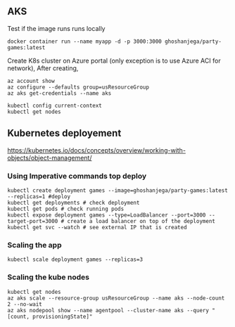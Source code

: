 ## AKS

Test if the image runs runs locally

```
docker container run --name myapp -d -p 3000:3000 ghoshanjega/party-games:latest
```

Create K8s cluster on Azure portal (only exception is to use Azure ACI for network), After creating, 

```
az account show
az configure --defaults group=usResourceGroup
az aks get-credentials --name aks

kubectl config current-context
kubectl get nodes
```

## Kubernetes deployement
https://kubernetes.io/docs/concepts/overview/working-with-objects/object-management/

### Using Imperative commands top deploy

```shell
kubectl create deployment games --image=ghoshanjega/party-games:latest --replicas=1 #deploy
kubectl get deployments # check deployment
kubectl get pods # check running pods
kubectl expose deployment games --type=LoadBalancer --port=3000 --target-port=3000 # create a load balancer on top of the deployment
kubectl get svc --watch # see external IP that is created

```

### Scaling the app
```shell
kubectl scale deployment games --replicas=3
```

### Scaling the kube nodes
```shell
kubectl get nodes
az aks scale --resource-group usResourceGroup --name aks --node-count 2 --no-wait
az aks nodepool show --name agentpool --cluster-name aks --query "[count, provisioningState]"
```